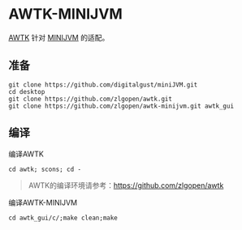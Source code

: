 # AWTK-MINIJVM

[AWTK](https://github.com/zlgopen/awtk) 针对 [MINIJVM](https://github.com/digitalgust/miniJVM) 的适配。

## 准备

```
git clone https://github.com/digitalgust/miniJVM.git
cd desktop
git clone https://github.com/zlgopen/awtk.git
git clone https://github.com/zlgopen/awtk-minijvm.git awtk_gui
```

## 编译

编译AWTK

```
cd awtk; scons; cd -
```

> AWTK的编译环境请参考：https://github.com/zlgopen/awtk

编译AWTK-MINIJVM

```
cd awtk_gui/c/;make clean;make
```





